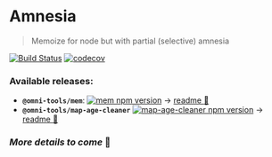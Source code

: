 # Amnesia
> Memoize for node but with partial (selective) amnesia

[![Build Status](https://travis-ci.com/omni-tools/amnesia.svg?branch=master)](https://travis-ci.com/omni-tools/amnesia)
[![codecov](https://codecov.io/gh/omni-tools/amnesia/branch/master/graph/badge.svg)](https://codecov.io/gh/omni-tools/amnesia)

### Available releases:
- **`@omni-tools/mem`**: [![mem npm version](https://img.shields.io/npm/v/@omni-tools/mem)](https://www.npmjs.com/package/@omni-tools/mem) -> [readme :open_book:](./packages/mem/README.md)
- **`@omni-tools/map-age-cleaner`** [![map-age-cleaner npm version](https://img.shields.io/npm/v/@omni-tools/map-age-cleaner)](https://www.npmjs.com/package/@omni-tools/map-age-cleaner)  -> [readme :open_book:](./packages/map-age-cleaner/README.md)


### _More details to come_ :floppy_disk:
